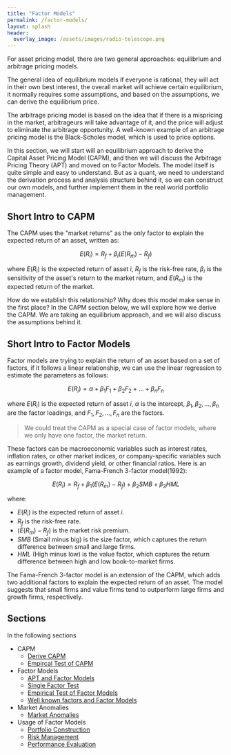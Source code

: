 ```yaml
---
title: "Factor Models"
permalink: /factor-models/
layout: splash
header:
  overlay_image: /assets/images/radio-telescope.png
---
```


For asset pricing model, there are two general approaches: equilibrium and arbitrage pricing models. 

The general idea of equilibrium models if everyone is rational, they will act in their own best interest, the overall market will achieve certain equilibrium, it normally requires some assumptions, and based on the assumptions, we can derive the equilibrium price. 

The arbitrage pricing model is based on the idea that if there is a mispricing in the market, arbitrageurs will take advantage of it, and the price will adjust to eliminate the arbitrage opportunity. A well-known example of an arbitrage pricing model is the Black-Scholes model, which is used to price options.

In this section, we will start will an equilibrium approach to derive the Capital Asset Pricing Model (CAPM), and then we will discuss the Arbitrage Pricing Theory (APT) and moved on to Factor Models. The model itself is quite simple and easy to understand. But as a quant, we need to understand the derivation process and analysis structure behind it, so we can construct our own models, and further implement them in the real world portfolio management.

## Short Intro to CAPM

The CAPM uses the "market returns" as the only factor to explain the expected return of an asset, written as:

$$
E(R_i) = R_f + \beta_i (E(R_m) - R_f)
$$

where $E(R_i)$ is the expected return of asset $i$, $R_f$ is the risk-free rate, $\beta_i$ is the sensitivity of the asset's return to the market return, and $E(R_m)$ is the expected return of the market.

How do we establish this relationship? Why does this model make sense in the first place? In the CAPM section below, we will explore how we derive the CAPM. We are taking an equilibrium approach, and we will also discuss the assumptions behind it.

## Short Intro to Factor Models

Factor models are trying to explain the return of an asset based on a set of factors, if it follows a linear relationship, we can use the linear regression to estimate the parameters as follows:

$$
E(R_i) = \alpha + \beta_1 F_1 + \beta_2 F_2 + ... + \beta_n F_n
$$

where $E(R_i)$ is the expected return of asset $i$, $\alpha$ is the intercept, $\beta_1, \beta_2, ..., \beta_n$ are the factor loadings, and $F_1, F_2, ..., F_n$ are the factors. 

> We could treat the CAPM as a special case of factor models, where we only have one factor, the market return.

These factors can be macroeconomic variables such as interest rates, inflation rates, or other market indices, or company-specific variables such as earnings growth, dividend yield, or other financial ratios. Here is an example of a factor model, Fama-French 3-factor model(1992):

$$
E(R_i) = R_f + \beta_1 (E(R_m) - R_f) + \beta_2 SMB + \beta_3 HML
$$

where:

- $E(R_i)$ is the expected return of asset $i$.
- $R_f$ is the risk-free rate.
- $(E(R_m) - R_f)$ is the market risk premium.
- $SMB$ (Small minus big) is the size factor, which captures the return difference between small and large firms.
- $HML$ (High minus low) is the value factor, which captures the return difference between high and low book-to-market firms.

The Fama-French 3-factor model is an extension of the CAPM, which adds two additional factors to explain the expected return of an asset. The model suggests that small firms and value firms tend to outperform large firms and growth firms, respectively.

## Sections

In the following sections

- CAPM
  - [Derive CAPM](derive-capm.md)
  - [Empircal Test of CAPM](empirical-test-capm.md)
- Factor Models
  - [APT and Factor Models](apt-factor-models.md)
  - [Single Factor Test](single-factor-test.md)
  - [Empirical Test of Factor Models](empirical-test-factor-models.md)
  - [Well known factors and Factor Models](well-known-factors-and-factor-models.md)
- Market Anomalies
  - [Market Anomalies](market-anomalies.md)
- Usage of Factor Models
  - [Portfolio Construction](portfolio-construction.md)
  - [Risk Management](risk-management.md)
  - [Performance Evaluation](performance-evaluation.md)
